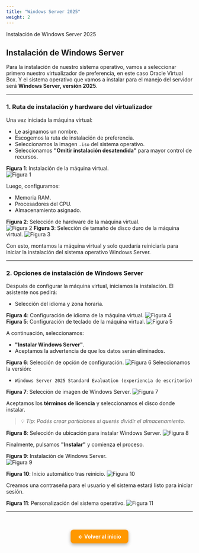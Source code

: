 ```yaml
---
title: "Windows Server 2025"
weight: 2
---
```


Instalación de Windows Server 2025

<!--more-->

## Instalación de Windows Server

Para la instalación de nuestro sistema operativo, vamos a seleccionar primero nuestro virtualizador de preferencia, en este caso Oracle Virtual Box. Y el sistema operativo que vamos a instalar para el manejo del servidor será **Windows Server, versión 2025**.

---

### 1. Ruta de instalación y hardware del virtualizador

Una vez iniciada la máquina virtual:

- Le asignamos un nombre.
- Escogemos la ruta de instalación de preferencia.
- Seleccionamos la imagen `.iso` del sistema operativo.
- Seleccionamos **"Omitir instalación desatendida"** para mayor control de recursos.

**Figura 1**: Instalación de la máquina virtual.  
![Figura 1](../images/1.png)

Luego, configuramos:

- Memoria RAM.
- Procesadores del CPU.
- Almacenamiento asignado.

**Figura 2**: Selección de hardware de la máquina virtual.  
![Figura 2](../images/2.png)
**Figura 3**: Selección de tamaño de disco duro de la máquina virtual.
![Figura 3](../images/3.png)

Con esto, montamos la máquina virtual y solo quedaría reiniciarla para iniciar la instalación del sistema operativo Windows Server.

---

### 2. Opciones de instalación de Windows Server

Después de configurar la máquina virtual, iniciamos la instalación. El asistente nos pedirá:

- Selección del idioma y zona horaria.

**Figura 4**: Configuración de idioma de la máquina virtual.
![Figura 4](../images/4.png)  
**Figura 5**: Configuración de teclado de la máquina virtual.
![Figura 5](../images/5.png)

A continuación, seleccionamos:

- **"Instalar Windows Server"**.
- Aceptamos la advertencia de que los datos serán eliminados.

**Figura 6**: Selección de opción de configuración.
![Figura 6](../images/6.png)
Seleccionamos la versión:

- `Windows Server 2025 Standard Evaluation (experiencia de escritorio)`

**Figura 7**: Selección de imagen de Windows Server.
![Figura 7](../images/7.png)

Aceptamos los **términos de licencia** y seleccionamos el disco donde instalar.

> 💡 _Tip: Podés crear particiones si querés dividir el almacenamiento._

**Figura 8**: Selección de ubicación para instalar Windows Server.
![Figura 8](../images/8.png)

Finalmente, pulsamos **"Instalar"** y comienza el proceso.

**Figura 9**: Instalación de Windows Server.  
![Figura 9](../images/9.png)

**Figura 10**: Inicio automático tras reinicio.
![Figura 10](../images/10.png)

Creamos una contraseña para el usuario y el sistema estará listo para iniciar sesión.

**Figura 11**: Personalización del sistema operativo.
![Figura 11](../images/11.png)

---

<div style="text-align: center; margin-top: 3rem;">
  <a href="https://katherine506.github.io/clienSO/" style="
    display: inline-block;
    background-color: #ff9800;
    color: white;
    padding: 10px 20px;
    border-radius: 8px;
    text-decoration: none;
    font-weight: bold;
    box-shadow: 0 4px 10px rgba(0, 0, 0, 0.3);
    transition: background-color 0.2s ease;">
    ← Volver al inicio
  </a>
</div>
